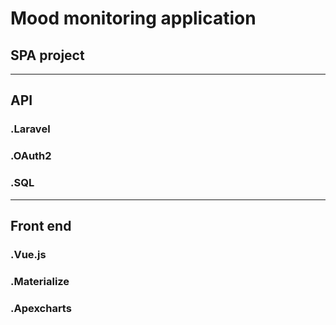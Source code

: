 # Mood monitoring application
## SPA project
--------------------
## API 
### .Laravel
### .OAuth2
### .SQL
---------------------
## Front end 
### .Vue.js
### .Materialize
### .Apexcharts




